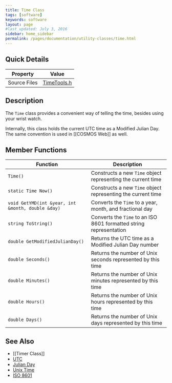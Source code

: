 ```yaml
---
title: Time Class
tags: [software]
keywords: software
layout: page
#last_updated: July 3, 2016
sidebar: home_sidebar
permalink: /pages/documentation/utility-classes/time.html
---
```



## Quick Details <a name="quick_details"></a>
|   Property   |      Value     |
| ------------ | -------------- |
| Source Files  | [TimeTools.h](https://github.com/mtmk-ee/artemis-cubesat-kit/blob/master/BeagleBone/include/utility/TimeTools.h) |

## Description <a name="description"></a>
The `Time` class provides a convenient way of telling the time, besides using your wrist watch.

Internally, this class holds the current UTC time as a Modified Julian Day. The same convention is used in [[COSMOS Web]] as well. 

## Member Functions <a name="member_functions"></a>

| Function | Description |
| -------- | ----------- |
| `Time()`   | Constructs a new `Time` object representing the current time |
| `static Time Now()` | Constructs a new `Time` object representing the current time |
| `void GetYMD(int &year, int &month, double &day)` | Converts the `Time` to a year, month, and fractional day |
| `string ToString()` | Converts the `Time` to an ISO 8601 formatted string representation |
| `double GetModifiedJulianDay()` | Returns the UTC time as a Modified Julian Day number |
| `double Seconds()` | Returns the number of Unix seconds represented by this time |
| `double Minutes()` | Returns the number of Unix minutes represented by this time |
| `double Hours()` | Returns the number of Unix hours represented by this time |
| `double Days()` | Returns the number of Unix days represented by this time |

## See Also <a name="see_also"></a>
* [[Timer Class]]
* [UTC](https://en.wikipedia.org/wiki/Coordinated_Universal_Time)
* [Julian Day](https://en.wikipedia.org/wiki/Julian_day)
* [Unix Time](https://en.wikipedia.org/wiki/Unix_time)
* [ISO 8601](https://en.wikipedia.org/wiki/ISO_8601)
